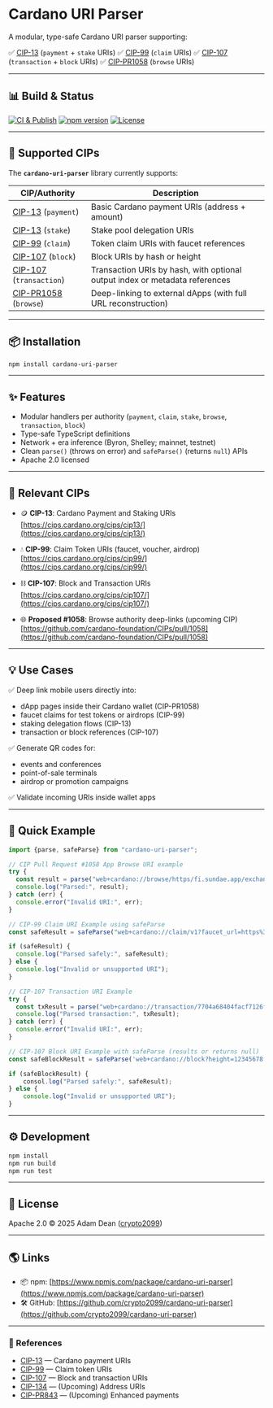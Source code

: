 # Cardano URI Parser

A modular, type-safe Cardano URI parser supporting:

✅ [CIP-13] (`payment` + `stake` URIs)
✅ [CIP-99] (`claim` URIs)
✅ [CIP-107] (`transaction` + `block` URIs)
✅ [CIP-PR1058] (`browse` URIs)

---

## 📊 Build & Status

[![CI & Publish](https://github.com/crypto2099/cardano-uri-parser/actions/workflows/ci-publish.yml/badge.svg)](https://github.com/crypto2099/cardano-uri-parser/actions/workflows/ci-publish.yml)
[![npm version](https://img.shields.io/npm/v/cardano-uri-parser.svg)](https://www.npmjs.com/package/cardano-uri-parser)
[![License](https://img.shields.io/github/license/crypto2099/cardano-uri-parser.svg)](./LICENSE)

--- 

## 🚀 Supported CIPs

The **`cardano-uri-parser`** library currently supports:

| CIP/Authority             | Description                                                                 |
|---------------------------|-----------------------------------------------------------------------------|
| [CIP-13] (`payment`)      | Basic Cardano payment URIs (address + amount)                               |
| [CIP-13] (`stake`)        | Stake pool delegation URIs                                                  |
| [CIP-99] (`claim`)        | Token claim URIs with faucet references                                     |
| [CIP-107] (`block`)       | Block URIs by hash or height                                                |
| [CIP-107] (`transaction`) | Transaction URIs by hash, with optional output index or metadata references |
| [CIP-PR1058] (`browse`)   | Deep-linking to external dApps (with full URL reconstruction)               |

---

## 📦 Installation

```
npm install cardano-uri-parser
```

---

## ✨ Features

* Modular handlers per authority (`payment`, `claim`, `stake`, `browse`, `transaction`, `block`)
* Type-safe TypeScript definitions
* Network + era inference (Byron, Shelley; mainnet, testnet)
* Clean `parse()` (throws on error) and `safeParse()` (returns `null`) APIs
* Apache 2.0 licensed

---

## 🔗 Relevant CIPs

* 🪙 **CIP-13**: Cardano Payment and Staking URIs
  [https://cips.cardano.org/cips/cip13/](https://cips.cardano.org/cips/cip13/)

* 💧 **CIP-99**: Claim Token URIs (faucet, voucher, airdrop)
  [https://cips.cardano.org/cips/cip99/](https://cips.cardano.org/cips/cip99/)
* ⛓ **CIP-107**: Block and Transaction URIs
  [https://cips.cardano.org/cips/cip107/](https://cips.cardano.org/cips/cip107/)

* 🌐 **Proposed #1058**: Browse authority deep-links (upcoming CIP)
  [https://github.com/cardano-foundation/CIPs/pull/1058](https://github.com/cardano-foundation/CIPs/pull/1058)

---

## 💡 Use Cases

✅ Deep link mobile users directly into:

* dApp pages inside their Cardano wallet (CIP-PR1058)
* faucet claims for test tokens or airdrops (CIP-99)
* staking delegation flows (CIP-13)
* transaction or block references (CIP-107)

✅ Generate QR codes for:

* events and conferences
* point-of-sale terminals
* airdrop or promotion campaigns

✅ Validate incoming URIs inside wallet apps

---

## 🚀 Quick Example

```typescript
import {parse, safeParse} from "cardano-uri-parser";

// CIP Pull Request #1058 App Browse URI example
try {
  const result = parse("web+cardano://browse/https/fi.sundae.app/exchange?param=val");
  console.log("Parsed:", result);
} catch (err) {
  console.error("Invalid URI:", err);
}

// CIP-99 Claim URI Example using safeParse
const safeResult = safeParse("web+cardano://claim/v1?faucet_url=https%3A%2F%2Ffaucet.io&code=abc123");

if (safeResult) {
  console.log("Parsed safely:", safeResult);
} else {
  console.log("Invalid or unsupported URI");
}

// CIP-107 Transaction URI Example
try {
  const txResult = parse("web+cardano://transaction/7704a68404facf7126fa356f1b09f0e4c552aeef454cd0daba4208f3a64372e9#1");
  console.log("Parsed transaction:", txResult);
} catch (err) {
  console.error("Invalid URI:", err);
}

// CIP-107 Block URI Example with safeParse (results or returns null)
const safeBlockResult = safeParse('web+cardano://block?height=12345678');

if (safeBlockResult) {
    consol.log("Parsed safely:", safeResult);
} else {
    console.log("Invalid or unsupported URI");
}
```

---

## ⚙️ Development

```bash
npm install
npm run build
npm run test
```

---

## 📜 License

Apache 2.0 © 2025 Adam Dean ([crypto2099](https://github.com/crypto2099))

---

## 🌎 Links

* 📦
  npm: [https://www.npmjs.com/package/cardano-uri-parser](https://www.npmjs.com/package/cardano-uri-parser)
* 🛠
  GitHub: [https://github.com/crypto2099/cardano-uri-parser](https://github.com/crypto2099/cardano-uri-parser)

---

### 📜 References

* [CIP-13] — Cardano payment URIs
* [CIP-99] — Claim token URIs
* [CIP-107] — Block and transaction URIs
* [CIP-134] — (Upcoming) Address URIs
* [CIP-PR843] — (Upcoming) Enhanced payments

[CIP-13]:https://cips.cardano.org/cips/cip13/

[CIP-99]:https://cips.cardano.org/cips/cip99/

[CIP-107]:https://cips.cardano.org/cips/cip107/

[CIP-134]:https://cips.cardano.org/cips/cip134/

[CIP-PR843]:https://github.com/cardano-foundation/CIPs/pull/843

[CIP-PR1058]:https://github.com/cardano-foundation/CIPs/pull/1058